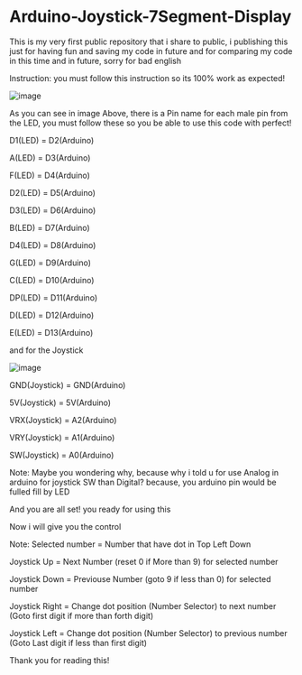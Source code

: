 # Arduino-Joystick-7Segment-Display
This is my very first public repository that i share to public, i publishing this just for having fun and saving my code in future and for comparing my code in this time and in future, sorry for bad english

Instruction:
you must follow this instruction so its 100% work as expected!


![image](https://github.com/user-attachments/assets/2513403c-2c8c-4c85-918c-4f33c393273f)

As you can see in image Above, there is a Pin name for each male pin from the LED, you must follow these so you be able to use this code with perfect!

D1(LED) = D2(Arduino)

A(LED) = D3(Arduino)

F(LED) = D4(Arduino)

D2(LED) = D5(Arduino)

D3(LED) = D6(Arduino)

B(LED) = D7(Arduino)

D4(LED) = D8(Arduino)

G(LED) = D9(Arduino)

C(LED) = D10(Arduino)

DP(LED) = D11(Arduino)

D(LED) = D12(Arduino)

E(LED) = D13(Arduino)

and for the Joystick

![image](https://github.com/user-attachments/assets/d0b4c8d2-9ee9-4899-9b5c-7545d5cdae80)

GND(Joystick) = GND(Arduino)

5V(Joystick) = 5V(Arduino)

VRX(Joystick) = A2(Arduino)

VRY(Joystick) = A1(Arduino)

SW(Joystick) = A0(Arduino)

Note: Maybe you wondering why, because why i told u for use Analog in arduino for joystick SW than Digital? because, you arduino pin would be fulled fill by LED

And you are all set! you ready for using this

Now i will give you the control

Note: Selected number = Number that have dot in Top Left Down

Joystick Up = Next Number (reset 0 if More than 9) for selected number

Joystick Down = Previouse Number (goto 9 if less than 0) for selected number

Joystick Right = Change dot position (Number Selector) to next number (Goto first digit if more than forth digit)

Joystick Left = Change dot position (Number Selector) to previous number (Goto Last digit if less than first digit)

Thank you for reading this!
